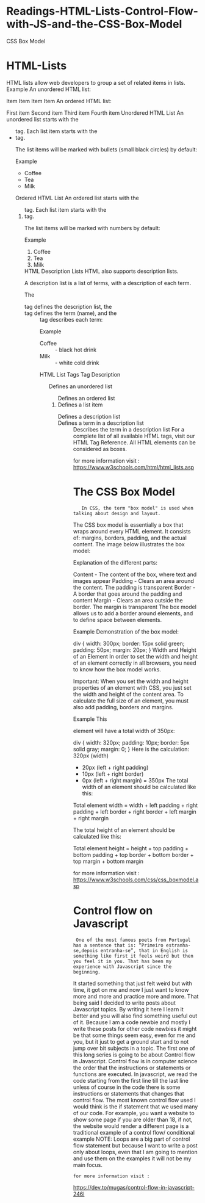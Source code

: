 # Readings-HTML-Lists-Control-Flow-with-JS-and-the-CSS-Box-Model
CSS Box Model


   # HTML-Lists

   HTML lists allow web developers to group a set of related items in lists.
Example
An unordered HTML list:

Item
Item
Item
Item
An ordered HTML list:

First item
Second item
Third item
Fourth item
Unordered HTML List
An unordered list starts with the <ul> tag. Each list item starts with the <li> tag.

The list items will be marked with bullets (small black circles) by default:

Example
<ul>
  <li>Coffee</li>
  <li>Tea</li>
  <li>Milk</li>
</ul>

Ordered HTML List
An ordered list starts with the <ol> tag. Each list item starts with the <li> tag.

The list items will be marked with numbers by default:

Example
<ol>
  <li>Coffee</li>
  <li>Tea</li>
  <li>Milk</li>
</ol>
HTML Description Lists
HTML also supports description lists.

A description list is a list of terms, with a description of each term.

The <dl> tag defines the description list, the <dt> tag defines the term (name), and the <dd> tag describes each term:

Example
<dl>
  <dt>Coffee</dt>
  <dd>- black hot drink</dd>
  <dt>Milk</dt>
  <dd>- white cold drink</dd>
</dl>
HTML List Tags
Tag	Description
<ul>	Defines an unordered list
<ol>	Defines an ordered list
<li>	Defines a list item
<dl>	Defines a description list
<dt>	Defines a term in a description list
<dd>	Describes the term in a description list
For a complete list of all available HTML tags, visit our HTML Tag Reference.
All HTML elements can be considered as boxes.
  
  for more information visit :
https://www.w3schools.com/html/html_lists.asp
  
  
  
  
  
  
# The CSS Box Model
       In CSS, the term "box model" is used when talking about design and layout.

The CSS box model is essentially a box that wraps around every HTML element. It consists of: margins, borders, padding, and the actual content. The image below illustrates the box model:

Explanation of the different parts:

Content - The content of the box, where text and images appear
Padding - Clears an area around the content. The padding is transparent
Border - A border that goes around the padding and content
Margin - Clears an area outside the border. The margin is transparent
The box model allows us to add a border around elements, and to define space between elements. 

Example
Demonstration of the box model:

div {
  width: 300px;
  border: 15px solid green;
  padding: 50px;
  margin: 20px;
}
Width and Height of an Element
In order to set the width and height of an element correctly in all browsers, you need to know how the box model works.

Important: When you set the width and height properties of an element with CSS, you just set the width and height of the content area. To calculate the full size of an element, you must also add padding, borders and margins.

Example
This <div> element will have a total width of 350px: 

div {
  width: 320px;
  padding: 10px;
  border: 5px solid gray;
  margin: 0;
}
Here is the calculation:
320px (width)
+ 20px (left + right padding)
+ 10px (left + right border)
+ 0px (left + right margin)
= 350px
The total width of an element should be calculated like this:

Total element width = width + left padding + right padding + left border + right border + left margin + right margin

The total height of an element should be calculated like this:

Total element height = height + top padding + bottom padding + top border + bottom border + top margin + bottom margin
  
  for more information visit :
https://www.w3schools.com/css/css_boxmodel.asp
  
  
  

  
 # Control flow on Javascript
  
     One of the most famous poets from Portugal has a sentence that is: “Primeiro estranha-se,depois entranha-se”, that in English is something like first it feels weird but then you feel it in you. That has been my experience with Javascript since the beginning.
  It started something that just felt weird but with time, it got on me and now I just want to know more and more and practice more and more.
That being said I decided to write posts about Javascript topics.
  By writing it here I learn it better and you will also find something useful out of it. Because I am a code newbie and mostly I write these posts for other code newbies it might be that some things seem easy, even for me and you, but it just to get a ground start and to not jump over bit subjects in a topic.
The first one of this long series is going to be about Control flow in Javascript.
Control flow is in computer science the order that the instructions or statements or functions are executed. In javascript, we read the code starting from the first line till the last line unless of course in the code there is some instructions or statements that changes that control flow.
The most known control flow used I would think is the if statement that we used many of our code. For example, you want a website to show some page if you are older than 18, if not, the website would render a different page is a traditional example of a control flow/ conditional example
NOTE: Loops are a big part of control flow statement but because I want to write a post only about loops, even that I am going to mention and use them on the examples it will not be my main focus.
  
    for more information visit :
  https://dev.to/mugas/control-flow-in-javascript-246l
  

